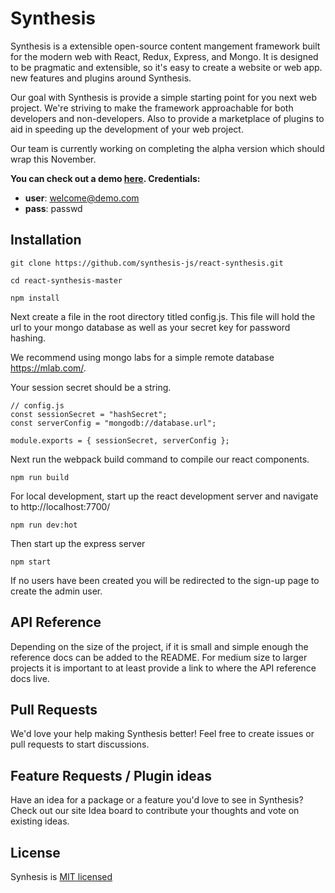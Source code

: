 # Synthesis

Synthesis is a extensible open-source content mangement framework built for the modern web with React, Redux, Express, and Mongo. It is designed to be pragmatic and extensible, so it's easy to create a website or web app. 
new features and plugins around Synthesis.

Our goal with Synthesis is provide a simple starting point for you next web project. We're striving to make the framework approachable for both developers and non-developers.  Also to provide a marketplace of plugins to aid in speeding up the development of your web project. 

Our team is currently working on completing the alpha version which should wrap this November. 

**You can check out a demo [here](http://react-synthesis.herokuapp.com/). Credentials:**

 - __user__: welcome@demo.com
 - __pass__: passwd

## Installation
```
git clone https://github.com/synthesis-js/react-synthesis.git

cd react-synthesis-master

npm install
```

Next create a file in the root directory titled config.js. This file will hold the url to your mongo database as well as your secret key for password hashing. 

We recommend using mongo labs for a simple remote database https://mlab.com/.

Your session secret should be a string.

```
// config.js
const sessionSecret = "hashSecret";
const serverConfig = "mongodb://database.url";

module.exports = { sessionSecret, serverConfig };
```

Next run the webpack build command to compile our react components.
```
npm run build
```

For local development, start up the react development server and navigate to http://localhost:7700/
```
npm run dev:hot
```

Then start up the express server
```
npm start
```

If no users have been created you will be redirected to the sign-up page to create the admin user.
	

## API Reference

Depending on the size of the project, if it is small and simple enough the reference docs can be added to the README. For medium size to larger projects it is important to at least provide a link to where the API reference docs live.

## Pull Requests

We'd love your help making Synthesis better! Feel free to create issues or pull requests to start discussions.

## Feature Requests / Plugin ideas

Have an idea for a package or a feature you'd love to see in Synthesis? Check out our site Idea board to contribute your thoughts and vote on existing ideas.

## License

Synhesis is <a href="https://github.com/synthesis-js/synthesis/blob/master/LICENSE" >MIT licensed</a>
